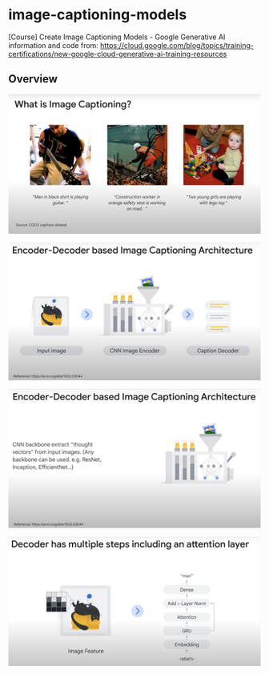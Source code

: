 # image-captioning-models
 [Course] Create Image Captioning Models - Google Generative AI
information and code from: https://cloud.google.com/blog/topics/training-certifications/new-google-cloud-generative-ai-training-resources

## Overview
![alt text](https://github.com/d-t-n/image-captioning-models/blob/main/Images/1.png)

![alt text](https://github.com/d-t-n/image-captioning-models/blob/main/Images/2.png)

![alt text](https://github.com/d-t-n/image-captioning-models/blob/main/Images/3.png)

![alt text](https://github.com/d-t-n/image-captioning-models/blob/main/Images/4.png)
